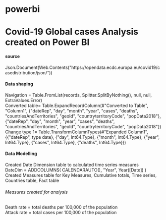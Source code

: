 # powerbi 
# Covid-19 Global cases Analysis created on Power BI
<h4>source</h4>
Json.Document(Web.Contents("https://opendata.ecdc.europa.eu/covid19/casedistribution/json/")) <br>
<h4>Data shaping</h4>
Navigation = Table.FromList(records, Splitter.SplitByNothing(), null, null, ExtraValues.Error) <br>
Converted table= Table.ExpandRecordColumn(#"Converted to Table", "Column1", {"dateRep", "day", "month", "year", "cases", "deaths", "countriesAndTerritories", "geoId", "countryterritoryCode", "popData2018"}, {"dateRep", "day", "month", "year", "cases", "deaths", "countriesAndTerritories", "geoId", "countryterritoryCode", "popData2018"})<br>
Change type 1= Table.TransformColumnTypes(#"Expanded Column1",{{"dateRep", type date}, {"day", Int64.Type}, {"month", Int64.Type}, {"year", Int64.Type}, {"cases", Int64.Type}, {"deaths", Int64.Type}})
<h4>Data Modelling</h4>
Created Date Dimension table to calculated time series measures<br>
DateDim = ADDCOLUMNS( CALENDARAUTO(),
"Year", Year([Date])
)<br>
Created Measures table for Key Measures, Cumulative totals, Time series, Countries table, Fact table<br>
<h6>Measures created for analysis </h6>
Death rate = total deaths per 100,000 of the population <br>
Attack rate = total cases per 100,000 of the population

